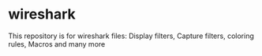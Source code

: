 # wireshark
This repository is for wireshark files: Display filters, Capture filters, coloring rules, Macros and many more


